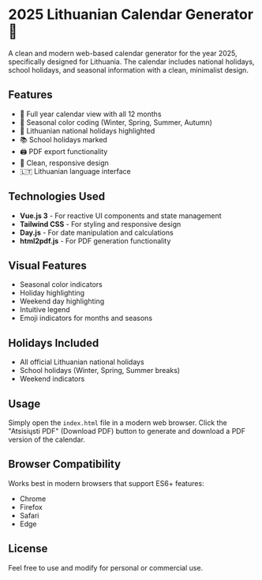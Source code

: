 # 2025 Lithuanian Calendar Generator 📅

A clean and modern web-based calendar generator for the year 2025, specifically designed for Lithuania. The calendar includes national holidays, school holidays, and seasonal information with a clean, minimalist design.

## Features

- 📆 Full year calendar view with all 12 months
- 🎨 Seasonal color coding (Winter, Spring, Summer, Autumn)
- 🎉 Lithuanian national holidays highlighted
- 📚 School holidays marked
- 🖨️ PDF export functionality
- 📱 Clean, responsive design
- 🇱🇹 Lithuanian language interface

## Technologies Used

- **Vue.js 3** - For reactive UI components and state management
- **Tailwind CSS** - For styling and responsive design
- **Day.js** - For date manipulation and calculations
- **html2pdf.js** - For PDF generation functionality

## Visual Features

- Seasonal color indicators
- Holiday highlighting
- Weekend day highlighting
- Intuitive legend
- Emoji indicators for months and seasons

## Holidays Included

- All official Lithuanian national holidays
- School holidays (Winter, Spring, Summer breaks)
- Weekend indicators

## Usage

Simply open the `index.html` file in a modern web browser. Click the "Atsisiųsti PDF" (Download PDF) button to generate and download a PDF version of the calendar.

## Browser Compatibility

Works best in modern browsers that support ES6+ features:
- Chrome
- Firefox
- Safari
- Edge

## License

Feel free to use and modify for personal or commercial use. 